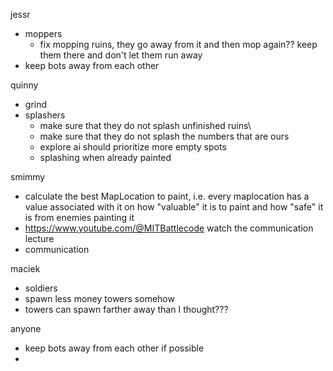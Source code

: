 jessr
- moppers
  - fix mopping ruins, they go away from it and then mop again?? keep them there and don't let them run away
- keep bots away from each other

quinny
- grind
- splashers
  - make sure that they do not splash unfinished ruins\
  - make sure that they do not splash the numbers that are ours
  - explore ai should prioritize more empty spots
  - splashing when already painted

smimmy 
- calculate the best MapLocation to paint, i.e. every maplocation has a value associated with it on how "valuable" it is to paint and how "safe" it is from enemies painting it
- https://www.youtube.com/@MITBattlecode watch the communication lecture
- communication

maciek
- soldiers
- spawn less money towers somehow
- towers can spawn farther away than I thought???


anyone
- keep bots away from each other if possible
- 
